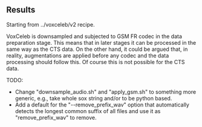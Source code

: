 ## Results

Starting from ../voxceleb/v2 recipe.


VoxCeleb is downsampled and subjected to GSM FR codec in the data preparation stage. This means
that in later stages it can be processed in the same way as the CTS data.
On the other hand, it could be argued that, in reality, augmentations are applied before any codec
and the data processing should follow this. Of course this is not possible for the CTS data.

TODO:
 * Change "downsample_audio.sh" and "apply_gsm.sh" to something more generic, e.g., take whole
   sox string and/or to be python based.
 * Add a default for the "--remove_prefix_wav" option that automatically detects the longest common
   suffix of all files and use it as "remove_prefix_wav" to remove.



